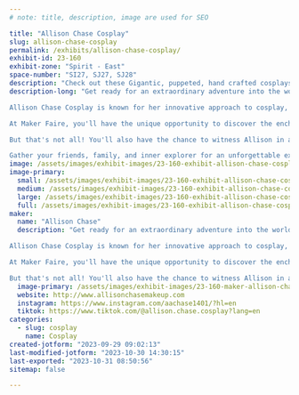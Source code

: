 ```yaml
---
# note: title, description, image are used for SEO

title: "Allison Chase Cosplay"
slug: allison-chase-cosplay
permalink: /exhibits/allison-chase-cosplay/
exhibit-id: 23-160
exhibit-zone: "Spirit - East"
space-number: "SI27, SJ27, SJ28"
description: "Check out these Gigantic, puppeted, hand crafted cosplays by Allison Chase"
description-long: "Get ready for an extraordinary adventure into the world of larger-than-life cosplays, guided by the creative brilliance of Allison Chase. Imagine stepping into a realm where beloved characters come alive in a breathtaking, larger-than-life spectacle.

Allison Chase Cosplay is known for her innovative approach to cosplay, and at Maker Faire, she's excited to share her creations with you. Prepare to be inspired as you witness cosplays that go beyond mere costumes, showcasing remarkable engineering and craftsmanship.

At Maker Faire, you'll have the unique opportunity to discover the enchanting art of puppetry that brings these colossal cosplays to life. From the iconic Power Loader from Aliens to the whimsical, moving Catbus and the legendary Sentinel Guardian Robot from Legend of Zelda: Breath of the Wild – every step you take in this exhibit will transport you to a world of wonder.

But that's not all! You'll also have the chance to witness Allison in action as she crafts her next masterpiece, a big puppet named APPA. It's an inside look at the creative process that fuels these incredible cosplays. And if you have any cosplay-related questions, feel free to ask – Allison is always happy to share her knowledge.

Gather your friends, family, and inner explorer for an unforgettable experience at Maker Faire, where Allison Chase Cosplay will bring STEM, crafting, and cosplay dreams to life in a humble yet impressive way. Don't miss this opportunity to dive into the extraordinary – cosplay and innovation have never been so accessible and inspiring!"
image: /assets/images/exhibit-images/23-160-exhibit-allison-chase-cosplay-43-2022-business-card-3698-large.jpg
image-primary: 
  small: /assets/images/exhibit-images/23-160-exhibit-allison-chase-cosplay-43-2022-business-card-3698-small.jpg
  medium: /assets/images/exhibit-images/23-160-exhibit-allison-chase-cosplay-43-2022-business-card-3698-medium.jpg
  large: /assets/images/exhibit-images/23-160-exhibit-allison-chase-cosplay-43-2022-business-card-3698-large.jpg
  full: /assets/images/exhibit-images/23-160-exhibit-allison-chase-cosplay-43-2022-business-card-3698-full.jpg
maker: 
  name: "Allison Chase"
  description: "Get ready for an extraordinary adventure into the world of larger-than-life cosplays, guided by the creative brilliance of Allison Chase. Imagine stepping into a realm where beloved characters come alive in a breathtaking, larger-than-life spectacle.

Allison Chase Cosplay is known for her innovative approach to cosplay, and at Maker Faire, she's excited to share her creations with you. Prepare to be inspired as you witness cosplays that go beyond mere costumes, showcasing remarkable engineering and craftsmanship.

At Maker Faire, you'll have the unique opportunity to discover the enchanting art of puppetry that brings these colossal cosplays to life. From the iconic Power Loader from Aliens to the whimsical, moving Catbus and the legendary Sentinel Guardian Robot from Legend of Zelda: Breath of the Wild – every step you take in this exhibit will transport you to a world of wonder.

But that's not all! You'll also have the chance to witness Allison in action as she crafts her next masterpiece, a big puppet named APPA, from Avatar the Last Airbender. It's an inside look at the creative process that fuels these incredible cosplays. And if you have any cosplay-related questions, feel free to ask – Allison is always happy to share her knowledge."
  image-primary: /assets/images/exhibit-images/23-160-maker-allison-chase-cosplay-2022-business-card-medium.jpg
  website: http://www.allisonchasemakeup.com
  instagram: https://www.instagram.com/aachase1401/?hl=en
  tiktok: https://www.tiktok.com/@allison.chase.cosplay?lang=en
categories: 
  - slug: cosplay
    name: Cosplay
created-jotform: "2023-09-29 09:02:13"
last-modified-jotform: "2023-10-30 14:30:15"
last-exported: "2023-10-31 08:50:56"
sitemap: false

---
```

